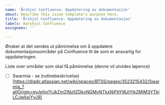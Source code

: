 ```yaml
---
name: 'Årshjul Confluence: Oppdatering av dokumentasjon'
about: Describe this issue template's purpose here.
title: 'Årshjul Confluence: Oppdatering av dokumentasjon'
labels: Aarshjul Confluence
assignees: ''

---
```


Ønsker at det sendes ut påminnelse om å oppdatere dokumentasjonsområder på Confluence til de som er ansvarlig for oppdateringen.

Liste over områder som skal få påminnelse (denne vil utvides løpence)
-[ ] Swarmia - se (rutinebeskrivelse)[https://digdir.atlassian.net/wiki/spaces/BTSS/pages/3523215432/Swarmia_?atlOrigin=eyJpIjoiYjJkZmZjNzllZDkxNGMyNTkxNjFhYWJjYjk2MjM3YTkiLCJwIjoiYyJ9]
